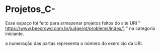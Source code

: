 # Projetos_C-

Esse espaço foi feito para armazenar projetos feitos do site URI " https://www.beecrowd.com.br/judge/pt/problems/index/1 " na categoria iniciante. 

a numeração das partas representa o número do exercicio da URI. 
